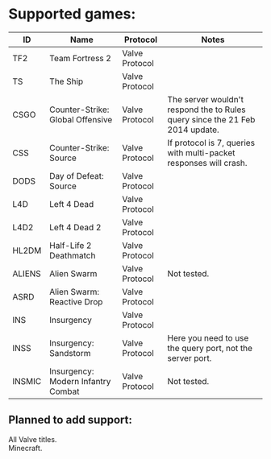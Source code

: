 
# Supported games:
| ID     | Name                               | Protocol       | Notes                                                                        |
|--------|------------------------------------|----------------|------------------------------------------------------------------------------|
| TF2    | Team Fortress 2                    | Valve Protocol |                                                                              |
| TS     | The Ship                           | Valve Protocol |                                                                              |
| CSGO   | Counter-Strike: Global Offensive   | Valve Protocol | The server wouldn't respond the to Rules query since the 21 Feb 2014 update. |
| CSS    | Counter-Strike: Source             | Valve Protocol | If protocol is 7, queries with multi-packet responses will crash.            |
| DODS   | Day of Defeat: Source              | Valve Protocol |                                                                              |
| L4D    | Left 4 Dead                        | Valve Protocol |                                                                              |
| L4D2   | Left 4 Dead 2                      | Valve Protocol |                                                                              |
| HL2DM  | Half-Life 2 Deathmatch             | Valve Protocol |                                                                              |
| ALIENS | Alien Swarm                        | Valve Protocol | Not tested.                                                                  |
| ASRD   | Alien Swarm: Reactive Drop         | Valve Protocol |                                                                              |
| INS    | Insurgency                         | Valve Protocol |                                                                              |
| INSS   | Insurgency: Sandstorm              | Valve Protocol | Here you need to use the query port, not the server port.                    |
| INSMIC | Insurgency: Modern Infantry Combat | Valve Protocol | Not tested.                                                                  |

## Planned to add support:
All Valve titles.  
Minecraft.
